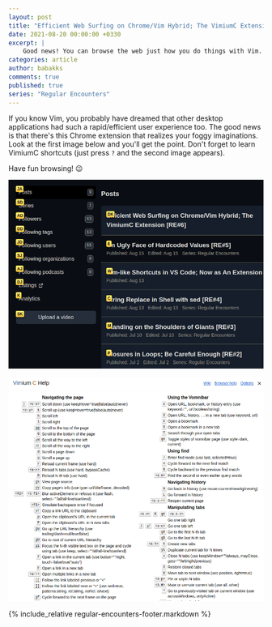 ```yaml
---
layout: post
title: "Efficient Web Surfing on Chrome/Vim Hybrid; The VimiumC Extension [RE#6]"
date: 2021-08-20 00:00:00 +0330
excerpt: |
    Good news! You can browse the web just how you do things with Vim.
categories: article
author: babakks
comments: true
published: true
series: "Regular Encounters"
---
```


If you know Vim, you probably have dreamed that other desktop applications had such a rapid/efficient user experience too. The good news is that 
there's this Chrome extension that realizes your foggy imaginations. Look at the first image below and you'll get the point. Don't forget to learn VimiumC shortcuts (just press `?` and the second image appears).

Have fun browsing! 😉

![](/img/2021-08-20-re%23006-vimiumc.png)

![](/img/2021-08-20-re%23006-vimiumc-help.png)

{% include_relative regular-encounters-footer.markdown %}

